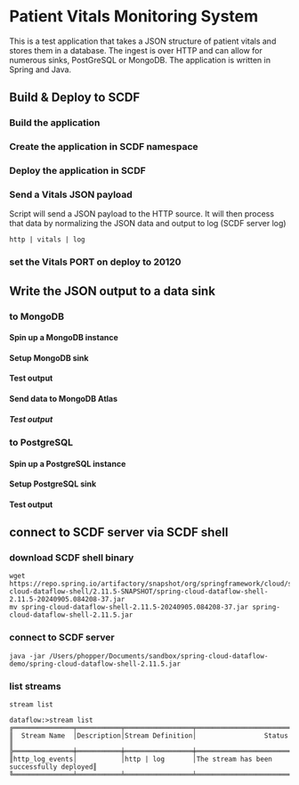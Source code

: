 # Patient Vitals Monitoring System
This is a test application that takes a JSON structure of patient vitals and stores them in a database.  The ingest is over HTTP and can allow for numerous sinks, PostGreSQL or MongoDB.  The application is written in Spring and Java.

## Build & Deploy to SCDF

### Build the application

### Create the application in SCDF namespace

### Deploy the application in SCDF

### Send a Vitals JSON payload
Script will send a JSON payload to the HTTP source.  It will then process that data by normalizing the JSON data and output to log (SCDF server log)
```shell
http | vitals | log
```

### set the Vitals PORT on deploy to 20120

## Write the JSON output to a data sink

### to MongoDB
 
#### Spin up a MongoDB instance
#### Setup MongoDB sink
#### Test output

#### Send data to MongoDB Atlas
##### Test output

### to PostgreSQL
#### Spin up a PostgreSQL instance
#### Setup PostgreSQL sink
#### Test output

## connect to SCDF server via SCDF shell
### download SCDF shell binary
```shell
wget https://repo.spring.io/artifactory/snapshot/org/springframework/cloud/spring-cloud-dataflow-shell/2.11.5-SNAPSHOT/spring-cloud-dataflow-shell-2.11.5-20240905.084208-37.jar
mv spring-cloud-dataflow-shell-2.11.5-20240905.084208-37.jar spring-cloud-dataflow-shell-2.11.5.jar
```
### connect to SCDF server
```shell
java -jar /Users/phopper/Documents/sandbox/spring-cloud-dataflow-demo/spring-cloud-dataflow-shell-2.11.5.jar
```

### list streams
```stream list```
```shell
dataflow:>stream list
╔═══════════════╤═══════════╤═════════════════╤═════════════════════════════════════════╗
║  Stream Name  │Description│Stream Definition│                 Status                  ║
╠═══════════════╪═══════════╪═════════════════╪═════════════════════════════════════════╣
║http_log_events│           │http | log       │The stream has been successfully deployed║
╚═══════════════╧═══════════╧═════════════════╧═════════════════════════════════════════╝
```



